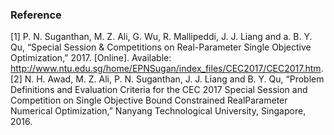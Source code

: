 ### Reference
[1] P. N. Suganthan, M. Z. Ali, G. Wu, R. Mallipeddi, J. J. Liang and a. B. Y. Qu, “Special Session & Competitions on Real-Parameter Single Objective Optimization,” 2017. [Online]. Available: http://www.ntu.edu.sg/home/EPNSugan/index_files/CEC2017/CEC2017.htm.
[2] N. H. Awad, M. Z. Ali, P. N. Suganthan, J. J. Liang and B. Y. Qu, “Problem Definitions and Evaluation Criteria for the CEC 2017 Special Session and Competition on Single Objective Bound Constrained RealParameter Numerical Optimization,” Nanyang Technological University, Singapore, 2016.
